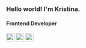 ### Hello world! I'm Kristina.

#### Frontend Developer

[<img align="left" alt="yegor256 | Gmail" width="22px" src="https://cdn.simpleicons.org/gmail/black/white" />](mailto:christina.vadi@gmail.com)
[<img align="left" alt="yegor256 | LinkedIn" width="22px" src="https://cdn.simpleicons.org/linkedin/black/white" />](https://www.linkedin.com/)
[<img align="left" alt="yegor256 | Telegram" width="22px" src="https://cdn.simpleicons.org/telegram/black/white" />](https://t.me/kristinavadi)
<br/>
